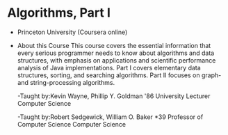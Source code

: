 # Algorithms, Part I
* Princeton University (Coursera online)

* About this Course
This course covers the essential information that every serious programmer needs to know about algorithms and data structures, with emphasis on applications and scientific performance analysis of Java implementations. Part I covers elementary data structures, sorting, and searching algorithms. Part II focuses on graph- and string-processing algorithms.

   -Taught by:Kevin Wayne, Phillip Y. Goldman '86 University Lecturer
    Computer Science

   -Taught by:Robert Sedgewick, William O. Baker *39 Professor of Computer Science
    Computer Science
